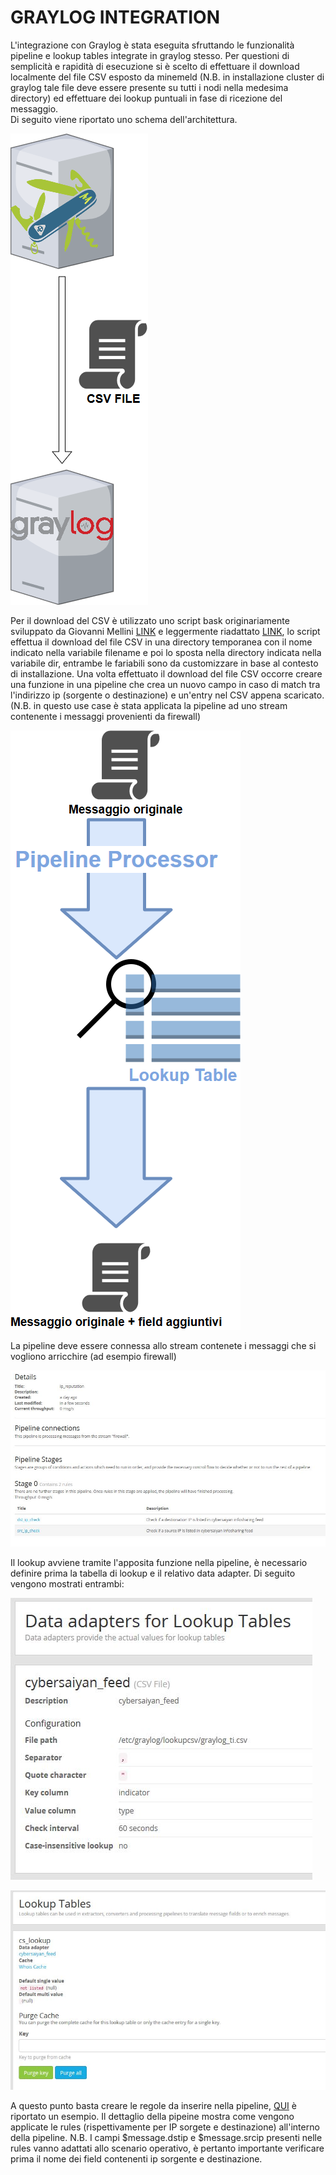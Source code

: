 # GRAYLOG INTEGRATION
L'integrazione con Graylog è stata eseguita sfruttando le funzionalità pipeline e lookup tables integrate in graylog stesso. Per questioni di semplicità e rapidità di esecuzione si è scelto di effettuare il download localmente del file CSV esposto da minemeld (N.B. in installazione cluster di graylog tale file deve essere presente su tutti i nodi nella medesima directory) ed effettuare dei lookup puntuali in fase di ricezione del messaggio.  
Di seguito viene riportato uno schema dell'architettura.


![l'architettura della pipeline](/img/m2gl_ARCHITECTURE.png)



Per il download del CSV è utilizzato uno script bask originariamente sviluppato da Giovanni Mellini [LINK](https://scubarda.com/2017/08/11/minemeld-threat-intelligence-automation-foundation-write-a-custom-prototype-and-soc-integration/) e leggermente riadattato [LINK](InfoSharing/CONTRIB/scripts/csvdropper.sh), lo script effettua il download del file CSV in una directory temporanea con il nome indicato nella variabile filename e poi lo sposta nella directory indicata nella variabile dir, entrambe le fariabili sono da customizzare in base al contesto di installazione.
Una volta effettuato il download del file CSV occorre creare una funzione in una pipeline che crea un nuovo campo in caso di match tra l'indirizzo ip (sorgente o destinazione) e un'entry nel CSV appena scaricato.
(N.B. in questo use case è stata applicata la pipeline ad uno stream contenente i messaggi provenienti da firewall)


![l'architettura della pipeline](/img/Pipeline&#32;Diagram.png)


La pipeline deve essere connessa allo stream contenete i messaggi che si vogliono arricchire (ad esempio firewall) 


![l'architettura della pipeline](/img/Pipeline_details.JPG)


Il lookup avviene tramite l'apposita funzione nella pipeline, è necessario definire prima la tabella di lookup e il relativo data adapter. Di seguito vengono mostrati entrambi:


![l'architettura della pipeline](/img/DataAdapter.JPG)


![l'architettura della pipeline](/img/lookuptable.JPG)


A questo punto basta creare le regole da inserire nella pipeline, [QUI](InfoSharing/CONTRIB/Integration/pipeline_rule_example) è riportato un esempio. Il dettaglio della pipeine mostra come vengono applicate le rules (rispettivamente per IP sorgete e destinazione) all'interno della pipeline.
N.B. I campi $message.dstip e $message.srcip presenti nelle rules vanno adattati allo scenario operativo, è pertanto importante verificare prima il nome dei field contenenti ip sorgente e destinazione.  
